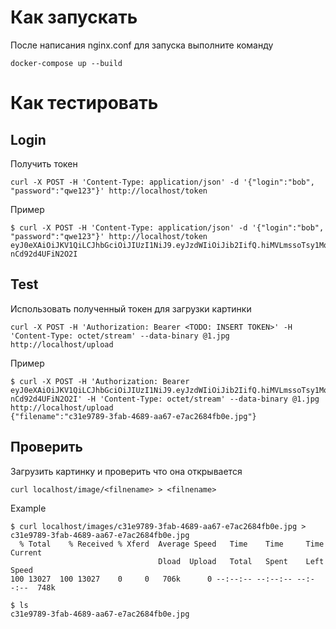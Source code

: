 # Как запускать
После написания nginx.conf для запуска выполните команду
```
docker-compose up --build
```

# Как тестировать

## Login
Получить токен
```
curl -X POST -H 'Content-Type: application/json' -d '{"login":"bob", "password":"qwe123"}' http://localhost/token
```
Пример
```
$ curl -X POST -H 'Content-Type: application/json' -d '{"login":"bob", "password":"qwe123"}' http://localhost/token
eyJ0eXAiOiJKV1QiLCJhbGciOiJIUzI1NiJ9.eyJzdWIiOiJib2IifQ.hiMVLmssoTsy1MqbmIoviDeFPvo-nCd92d4UFiN2O2I
```

## Test
Использовать полученный токен для загрузки картинки
```
curl -X POST -H 'Authorization: Bearer <TODO: INSERT TOKEN>' -H 'Content-Type: octet/stream' --data-binary @1.jpg http://localhost/upload
```
Пример
```
$ curl -X POST -H 'Authorization: Bearer eyJ0eXAiOiJKV1QiLCJhbGciOiJIUzI1NiJ9.eyJzdWIiOiJib2IifQ.hiMVLmssoTsy1MqbmIoviDeFPvo-nCd92d4UFiN2O2I' -H 'Content-Type: octet/stream' --data-binary @1.jpg http://localhost/upload
{"filename":"c31e9789-3fab-4689-aa67-e7ac2684fb0e.jpg"}
```

 ## Проверить
Загрузить картинку и проверить что она открывается
```
curl localhost/image/<filnename> > <filnename>
```
Example
```
$ curl localhost/images/c31e9789-3fab-4689-aa67-e7ac2684fb0e.jpg > c31e9789-3fab-4689-aa67-e7ac2684fb0e.jpg
  % Total    % Received % Xferd  Average Speed   Time    Time     Time  Current
                                 Dload  Upload   Total   Spent    Left  Speed
100 13027  100 13027    0     0   706k      0 --:--:-- --:--:-- --:--:--  748k

$ ls
c31e9789-3fab-4689-aa67-e7ac2684fb0e.jpg
```